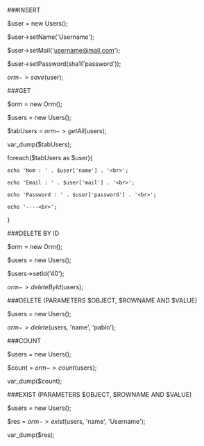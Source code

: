 

###INSERT

$user = new Users();

$user->setName('Username');

$user->setMail('username@mail.com');

$user->setPassword(sha1('password'));

$orm->save($user);


###GET

$orm = new Orm();

$users = new Users();

$tabUsers = $orm->getAll($users);

var_dump($tabUsers);


foreach($tabUsers as $user){

    echo 'Nom : ' . $user['name'] . '<br>';
    
    echo 'Email : ' . $user['mail'] . '<br>';
    
    echo 'Password : ' . $user['password'] . '<br>';
    
    echo '----<br>';
    
}


###DELETE BY ID

$orm = new Orm();

$users = new Users();

$users->setId('40');

$orm->deleteById($users);



###DELETE (PARAMETERS $OBJECT, $ROWNAME AND $VALUE)

$users = new Users();

$orm->delete($users, 'name', 'pablo');


###COUNT

$users = new Users();

$count = $orm->count($users);

var_dump($count);


###EXIST (PARAMETERS $OBJECT, $ROWNAME AND $VALUE)

$users = new Users();

$res = $orm->exist($users, 'name', 'Username');

var_dump($res);
